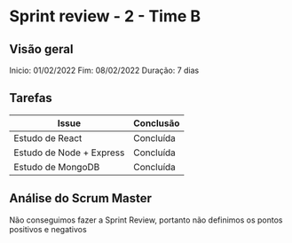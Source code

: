# Sprint review - 2 - Time B

## Visão geral

Inicio: 01/02/2022 
Fim: 08/02/2022
Duração: 7 dias

## Tarefas

| Issue                    | Conclusão |
| ------------------------ | --------- |
| Estudo de React          | Concluída |
| Estudo de Node + Express | Concluída |
| Estudo de MongoDB        | Concluída |

## Análise do Scrum Master

Não conseguimos fazer a Sprint Review, portanto não definimos os pontos positivos e negativos